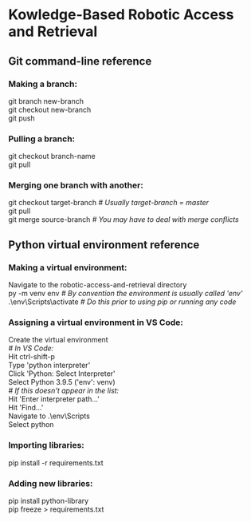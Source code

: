 # Kowledge-Based Robotic Access and Retrieval

## Git command-line reference

### Making a branch:

git branch new-branch\
git checkout new-branch\
git push

### Pulling a branch:

git checkout branch-name\
git pull

### Merging one branch with another:

git checkout target-branch _# Usually target-branch = master_\
git pull\
git merge source-branch _# You may have to deal with merge conflicts_

## Python virtual environment reference

### Making a virtual environment:

Navigate to the robotic-access-and-retrieval directory\
py -m venv env _# By convention the environment is usually called 'env'_\
.\env\Scripts\activate _# Do this prior to using pip or running any code_

### Assigning a virtual environment in VS Code:

Create the virtual environment\
_# In VS Code:_\
Hit ctrl-shift-p\
Type 'python interpreter'\
Click 'Python: Select Interpreter'\
Select Python 3.9.5 ('env': venv)\
_# If this doesn't appear in the list:_\
Hit 'Enter interpreter path...'\
Hit 'Find...'\
Navigate to .\env\Scripts\
Select python

### Importing libraries:

pip install -r requirements.txt

### Adding new libraries:

pip install python-library\
pip freeze > requirements.txt

